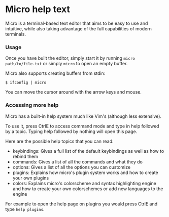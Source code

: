 # Micro help text

Micro is a terminal-based text editor that aims to be easy to use and intuitive, 
while also taking advantage of the full capabilities of modern terminals.

### Usage

Once you have built the editor, simply start it by running 
`micro path/to/file.txt` or simply `micro` to open an empty buffer.

Micro also supports creating buffers from stdin:

```
$ ifconfig | micro
```

You can move the cursor around with the arrow keys and mouse.

### Accessing more help

Micro has a built-in help system much like Vim's (although less extensive).

To use it, press CtrlE to access command mode and type in help followed by a topic.
Typing help followed by nothing will open this page.

Here are the possible help topics that you can read:

* keybindings: Gives a full list of the default keybindings as well as how to rebind them
* commands: Gives a list of all the commands and what they do
* options: Gives a list of all the options you can customize
* plugins: Explains how micro's plugin system works and how to create your own plugins
* colors: Explains micro's colorscheme and syntax highlighting engine and how to create your
  own colorschemes or add new languages to the engine

For example to open the help page on plugins you would press CtrlE and type `help plugins`.
